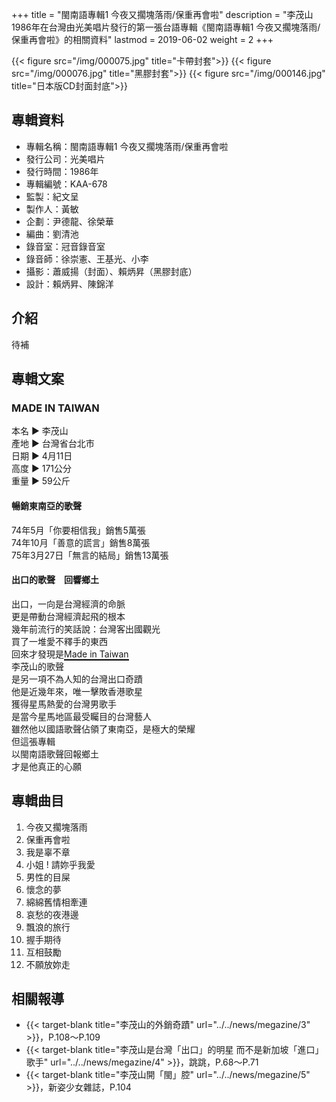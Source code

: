 +++
title = "閩南語專輯1 今夜又擱塊落雨/保重再會啦"
description = "李茂山1986年在台灣由光美唱片發行的第一張台語專輯《閩南語專輯1 今夜又擱塊落雨/保重再會啦》的相關資料"
lastmod = 2019-06-02
weight = 2
+++

{{< figure src="/img/000075.jpg" title="卡帶封套">}}
{{< figure src="/img/000076.jpg" title="黑膠封套">}}
{{< figure src="/img/000146.jpg" title="日本版CD封面封底">}}


## 專輯資料

* 專輯名稱：閩南語專輯1 今夜又擱塊落雨/保重再會啦
* 發行公司：光美唱片
* 發行時間：1986年
* 專輯編號：KAA-678
* 監製：紀文呈
* 製作人：黃敏
* 企劃：尹德龍、徐榮華
* 編曲：劉清池
* 錄音室：冠音錄音室
* 錄音師：徐崇憲、王基光、小李
* 攝影：蕭威揚（封面）、賴炳昇（黑膠封底）
* 設計：賴炳昇、陳錦洋


## 介紹

待補

## 專輯文案

### MADE IN TAIWAN

本名 ▶ 李茂山  
產地 ▶ 台灣省台北市  
日期 ▶ 4月11日  
高度 ▶ 171公分  
重量 ▶ 59公斤  

#### 暢銷東南亞的歌聲

74年5月「你要相信我」銷售5萬張  
74年10月「善意的謊言」銷售8萬張  
75年3月27日「無言的結局」銷售13萬張  

#### 出口的歌聲　回響鄉土

出口，一向是台灣經濟的命脈  
更是帶動台灣經濟起飛的根本  
幾年前流行的笑話說：台灣客出國觀光  
買了一堆愛不釋手的東西  
回來才發現是<span style="border-bottom:2px solid black;">Made in Taiwan</span>  
李茂山的歌聲  
是另一項不為人知的台灣出口奇蹟  
他是近幾年來，唯一擊敗香港歌星  
獲得星馬熱愛的台灣男歌手  
是當今星馬地區最受矚目的台灣藝人  
雖然他以國語歌聲佔領了東南亞，是極大的榮耀  
但這張專輯  
以閩南語歌聲回報鄉土  
才是他真正的心願

## 專輯曲目

1. 今夜又擱塊落雨
2. 保重再會啦
3. 我是辜不章
4. 小姐 ! 請妳乎我愛
5. 男性的目屎
6. 懷念的夢
7. 綿綿舊情相牽連
8. 哀愁的夜港邊
9. 飄浪的旅行
10. 握手期待
11. 互相鼓勵
12. 不願放妳走

## 相關報導
* {{< target-blank title="李茂山的外銷奇蹟" url="../../news/megazine/3" >}}，P.108～P.109
* {{< target-blank title="李茂山是台灣「出口」的明星 而不是新加坡「進口」歌手" url="../../news/megazine/4" >}}，跳跳，P.68～P.71
* {{< target-blank title="李茂山開「閩」腔" url="../../news/megazine/5" >}}，新姿少女雜誌，P.104